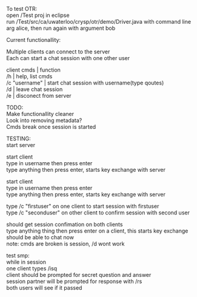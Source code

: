 To test OTR:   
open /Test proj in eclipse  
run /Test/src/ca/uwaterloo/crysp/otr/demo/Driver.java with command line arg alice, then run again with argument bob  

Current functionallity:

Multiple clients can connect to the server  
Each can start a chat session with one other user  

client cmds     | function  
/h              | help, list cmds  
/c "username"   | start chat session with username(type qoutes)  
/d              | leave chat session  
/e              | disconect from server  
  
TODO:  
Make functionallity cleaner  
Look into removing metadata?  
Cmds break once session is started  
 
TESTING:  
start server

start client  
type in username then press enter  
type anything then press enter, starts key exchange with server  

start client  
type in username then press enter  
type anything then press enter, starts key exchange with server    
  
type /c "firstuser" on one client to start session with firstuser   
type /c "seconduser" on other client to confirm session  with second user  

should get session confimation on both clients    
type anything thing then press enter on a client, this starts key exchange   
should be able to chat now  
note: cmds are broken is session, /d wont work  

test smp:    
while in session  
one client types /isq  
client should be prompted for secret question and answer    
session partner will be prompted for response with  /rs   
both users will see if it passed   





